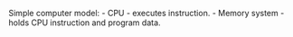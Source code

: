 Simple computer model:
    - CPU - executes instruction.
    - Memory system - holds CPU instruction and program data.
